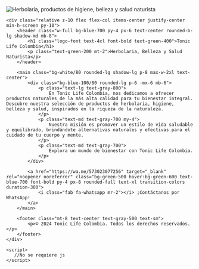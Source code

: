 <!DOCTYPE html>
<html lang="es">
<head>
    <meta charset="UTF-8">
    <meta name="viewport" content="width=device-width, initial-scale=1.0">
    <title>Tonic Life Colombia</title>
    <script src="https://unpkg.com/@tailwindcss/browser@4"></script>
    <link rel="preconnect" href="https://fonts.googleapis.com">
    <link rel="preconnect" href="https://fonts.gstatic.com" crossorigin>
    <link href="https://fonts.googleapis.com/css2?family=Inter:wght@400;500;600;700&display=swap" rel="stylesheet">
    <link href="https://fonts.googleapis.com/css2?family=Montserrat:wght@400;700&display=swap" rel="stylesheet">
    <style>
        body {
            font-family: 'Inter', sans-serif;
        }
        .logo-font {
            font-family: 'Montserrat', sans-serif;
        }
    </style>
</head>
<body class="bg-blue-100">
    <div class="fixed inset-0">
        <img src="https://images.unsplash.com/photo-1563080376-28b373e1c6a9?q=80&w=1974&auto=format&fit=crop&ixlib=rb-4.0.3&ixid=M3wxMjA3fDB8MHxwaG90by1wYWdlfHx8fGVufDB8fHx8fA%3D%3D" alt="Herbolaria, productos de higiene, belleza y salud naturista" class="w-full h-full object-cover opacity-50">
    </div>

    <div class="relative z-10 flex flex-col items-center justify-center min-h-screen py-10">
        <header class="w-full bg-blue-700 py-4 px-6 text-center rounded-b-lg shadow-md mb-8">
            <h1 class="logo-font text-4xl font-bold text-green-400">Tonic Life Colombia</h1>
            <p class="text-green-200 mt-2">Herbolaria, Belleza y Salud Naturista</p>
        </header>

        <main class="bg-white/80 rounded-lg shadow-lg p-8 max-w-2xl text-center">
            <div class="bg-blue-100/80 rounded-lg p-6 -mx-6 mb-6">
                <p class="text-lg text-gray-800">
                    En Tonic Life Colombia, nos dedicamos a ofrecer productos naturales de la más alta calidad para tu bienestar integral. Descubre nuestra selección de productos de herbolaria, higiene, belleza y salud, inspirados en la riqueza de la naturaleza.
                </p>
                <p class="text-md text-gray-700 my-4">
                    Nuestra misión es promover un estilo de vida saludable y equilibrado, brindándote alternativas naturales y efectivas para el cuidado de tu cuerpo y mente.
                </p>
                <p class="text-md text-gray-700">
                    Explora un mundo de bienestar con Tonic Life Colombia.
                </p>
            </div>

            <a href="https://wa.me/573023077256" target="_blank" rel="noopener noreferrer" class="bg-green-500 hover:bg-green-600 text-blue-700 font-bold py-4 px-8 rounded-full text-xl transition-colors duration-300">
                <i class="fab fa-whatsapp mr-2"></i> ¡Contáctanos por WhatsApp!
            </a>
        </main>

        <footer class="mt-8 text-center text-gray-500 text-sm">
            <p>© 2024 Tonic Life Colombia. Todos los derechos reservados.</p>
        </footer>
    </div>

    <script>
       //No se requiere js
    </script>
</body>
</html>
